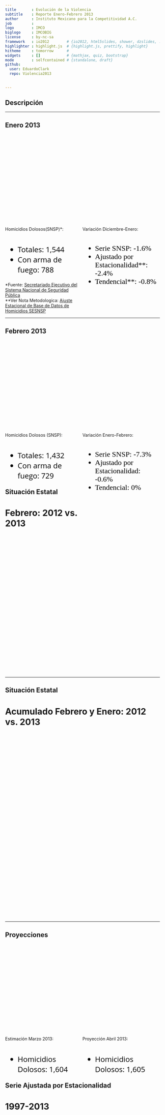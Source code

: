 ```yaml
---
title       : Evolución de la Violencia
subtitle    : Reporte Enero-Febrero 2013
author      : Instituto Mexicano para la Competitividad A.C.
job         : 
logo        : IMCO
biglogo     : IMCOBIG
license     : by-nc-sa
framework   : io2012        # {io2012, html5slides, shower, dzslides, ...}
highlighter : highlight.js  # {highlight.js, prettify, highlight}
hitheme     : tomorrow      # 
widgets     : []            # {mathjax, quiz, bootstrap}
mode        : selfcontained # {standalone, draft}
github:
  user: EduardoClark
  repo: Violencia2013
  
  
---
```


## Descripción


---


## Enero 2013


<!-- BarChart generated in R 2.15.3 by googleVis 0.4.2 package -->
<!-- Wed Apr  3 16:28:36 2013 -->


<!-- jsHeader -->
<script type="text/javascript">
 
// jsData 
function gvisDataBarChartID6c1b1ccab3cd () {
  var data = new google.visualization.DataTable();
  var datajson =
[
 [
 "Enero 2013",
1544,
1579,
1591 
] 
];
data.addColumn('string','Mes');
data.addColumn('number','Original');
data.addColumn('number','Ajustada');
data.addColumn('number','Tendencial');
data.addRows(datajson);
return(data);
}
 
// jsDrawChart
function drawChartBarChartID6c1b1ccab3cd() {
  var data = gvisDataBarChartID6c1b1ccab3cd();
  var options = {};
options["allowHtml"] = true;
options["width"] =    900;
options["height"] =    300;
options["colors"] = ['#E64343', '#999999', '#585454'];
options["hAxis"] = {
 "viewWindowMode": "explicit",
"viewWindow": {
 "max":   1800,
"min":      0 
} 
};


     var chart = new google.visualization.BarChart(
       document.getElementById('BarChartID6c1b1ccab3cd')
     );
     chart.draw(data,options);
    

}
  
 
// jsDisplayChart
(function() {
  var pkgs = window.__gvisPackages = window.__gvisPackages || [];
  var callbacks = window.__gvisCallbacks = window.__gvisCallbacks || [];
  var chartid = "corechart";

  // Manually see if chartid is in pkgs (not all browsers support Array.indexOf)
  var i, newPackage = true;
  for (i = 0; newPackage && i < pkgs.length; i++) {
    if (pkgs[i] === chartid)
      newPackage = false;
  }
  if (newPackage)
    pkgs.push(chartid);

  // Add the drawChart function to the global list of callbacks
  callbacks.push(drawChartBarChartID6c1b1ccab3cd);
})();
function displayChartBarChartID6c1b1ccab3cd() {
  var pkgs = window.__gvisPackages = window.__gvisPackages || [];
  var callbacks = window.__gvisCallbacks = window.__gvisCallbacks || [];
  window.clearTimeout(window.__gvisLoad);
  // The timeout is set to 100 because otherwise the container div we are
  // targeting might not be part of the document yet
  window.__gvisLoad = setTimeout(function() {
    var pkgCount = pkgs.length;
    google.load("visualization", "1", { packages:pkgs, callback: function() {
      if (pkgCount != pkgs.length) {
        // Race condition where another setTimeout call snuck in after us; if
        // that call added a package, we must not shift its callback
        return;
      }
      while (callbacks.length > 0)
        callbacks.shift()();
    } });
  }, 100);
}
 
// jsFooter
 </script>
 
<!-- jsChart -->  
<script type="text/javascript" src="https://www.google.com/jsapi?callback=displayChartBarChartID6c1b1ccab3cd"></script>
 
<!-- divChart -->
  
<div id="BarChartID6c1b1ccab3cd"
  style="width: 900px; height: 300px;">
</div>


<div style="float: left; width: 50%;">
<body>
<basefont color="black" face="Open Sans Bold" size="8">
Homicidios Dolosos(SNSP)*:<br><br>
<font color="black" face="Open Sans" size="5">
<ul>
<li>Totales: 1,544</li>
<li>Con arma de fuego: 788</li>
</ul>
</font>
</div>
<div style="float: right; width: 50%;">
<body>
<basefont color="black" face="Open Sans Bold" size="8">
Variación Diciembre-Enero: <br><br>
<font color="black" face="Open Sans Bold" size="5">
<ul>
<li> Serie SNSP: -1.6% </li>
<li> Ajustado por Estacionalidad**: -2.4% </li>
<li> Tendencial**: -0.8% </li>
</ul>
</font>
<br><br>
</div>

<div class='source'>
  *Fuente: <a href='http://www.secretariadoejecutivosnsp.gob.mx/work/models/SecretariadoEjecutivo/Resource/131/1/images/CIEISP2013_260313.pdf'>Secretariado Ejecutivo del Sistema Nacional de Seguridad Pública</a>
</div>

<div class='source1'>
  **Ver Nota Metodologica: <a href=http://dl.dropbox.com/s/gn4e5rbck0orw7x/Nota%20t%C3%A9cnica.pdf?token_hash=AAHX4D8XJb8-OA7Ompt4HVH8EnfhqCgr84IVOv21bLVA_w&dl=1'>Ajuste Estacional de Base de Datos de Homicidios SESNSP</a>
</div>


---

## Febrero 2013


<!-- BarChart generated in R 2.15.3 by googleVis 0.4.2 package -->
<!-- Wed Apr  3 16:29:59 2013 -->


<!-- jsHeader -->
<script type="text/javascript">
 
// jsData 
function gvisDataBarChartID6c5932779ca5 () {
  var data = new google.visualization.DataTable();
  var datajson =
[
 [
 "Febrero 2013",
1432,
1568,
1591 
] 
];
data.addColumn('string','Mes');
data.addColumn('number','Original');
data.addColumn('number','Ajustada');
data.addColumn('number','Tendencial');
data.addRows(datajson);
return(data);
}
 
// jsDrawChart
function drawChartBarChartID6c5932779ca5() {
  var data = gvisDataBarChartID6c5932779ca5();
  var options = {};
options["allowHtml"] = true;
options["width"] =    900;
options["height"] =    300;
options["colors"] = ['#E64343', '#999999', '#585454'];
options["hAxis"] = {
 "viewWindowMode": "explicit",
"viewWindow": {
 "max":   1800,
"min":      0 
} 
};

     var chart = new google.visualization.BarChart(
       document.getElementById('BarChartID6c5932779ca5')
     );
     chart.draw(data,options);
    

}
  
 
// jsDisplayChart
(function() {
  var pkgs = window.__gvisPackages = window.__gvisPackages || [];
  var callbacks = window.__gvisCallbacks = window.__gvisCallbacks || [];
  var chartid = "corechart";

  // Manually see if chartid is in pkgs (not all browsers support Array.indexOf)
  var i, newPackage = true;
  for (i = 0; newPackage && i < pkgs.length; i++) {
    if (pkgs[i] === chartid)
      newPackage = false;
  }
  if (newPackage)
    pkgs.push(chartid);

  // Add the drawChart function to the global list of callbacks
  callbacks.push(drawChartBarChartID6c5932779ca5);
})();
function displayChartBarChartID6c5932779ca5() {
  var pkgs = window.__gvisPackages = window.__gvisPackages || [];
  var callbacks = window.__gvisCallbacks = window.__gvisCallbacks || [];
  window.clearTimeout(window.__gvisLoad);
  // The timeout is set to 100 because otherwise the container div we are
  // targeting might not be part of the document yet
  window.__gvisLoad = setTimeout(function() {
    var pkgCount = pkgs.length;
    google.load("visualization", "1", { packages:pkgs, callback: function() {
      if (pkgCount != pkgs.length) {
        // Race condition where another setTimeout call snuck in after us; if
        // that call added a package, we must not shift its callback
        return;
      }
      while (callbacks.length > 0)
        callbacks.shift()();
    } });
  }, 100);
}
 
// jsFooter
 </script>
 
<!-- jsChart -->  
<script type="text/javascript" src="https://www.google.com/jsapi?callback=displayChartBarChartID6c5932779ca5"></script>
 
<!-- divChart -->
  
<div id="BarChartID6c5932779ca5"
  style="width: 900px; height: 300px;">
</div>


<div style="float: left; width: 50%;">
<body>
<basefont color="black" face="Open Sans Bold" size="8">
Homicidios Dolosos (SNSP):<br><br>
<font color="black" face="Open Sans" size="5">
<ul>
<li>Totales: 1,432</li>
<li>Con arma de fuego: 729</li>
</ul>
</font>
</div>
<div style="float: right; width: 50%;">
<body>
<basefont color="black" face="Open Sans Bold" size="8">
Variación Enero-Febrero: <br><br>
<font color="black" face="Open Sans Bold" size="5">
<ul>
<li> Serie SNSP: -7.3% </li>
<li> Ajustado por Estacionalidad: -0.6% </li>
<li> Tendencial: 0% </li>
</ul>
</font>
<br><br>
</div>


---

## Situación Estatal
# Febrero: 2012 vs. 2013

<!-- GeoChart generated in R 2.15.3 by googleVis 0.4.2 package -->
<!-- Wed Apr  3 17:06:30 2013 -->


<!-- jsHeader -->
<script type="text/javascript">
 
// jsData 
function gvisDataGeoChartID6ef827871b77 () {
  var data = new google.visualization.DataTable();
  var datajson =
[
 [
 "Aguascalientes",
-40,
3 
],
[
 "Baja California",
17,
55 
],
[
 "Baja California Sur",
0,
2 
],
[
 "Campeche",
0,
4 
],
[
 "Chiapas",
29,
40 
],
[
 "Chihuahua",
-40.7,
112 
],
[
 "Coahuila",
-11.8,
45 
],
[
 "Colima",
9.1,
24 
],
[
 "Distrito Federal",
-16.9,
64 
],
[
 "Durango",
-36.5,
40 
],
[
 "Guanajuato",
-8.5,
43 
],
[
 "Guerrero",
27.3,
177 
],
[
 "Hidalgo",
16.7,
7 
],
[
 "Jalisco",
15.3,
113 
],
[
 "México",
17.2,
136 
],
[
 "Michoacán",
11.1,
50 
],
[
 "Morelos",
25.5,
59 
],
[
 "Nayarit",
-47.6,
11 
],
[
 "Nuevo León",
-63.8,
71 
],
[
 "Oaxaca",
-3,
32 
],
[
 "Puebla",
1.8,
56 
],
[
 "Querétaro",
83.3,
11 
],
[
 "Quintana Roo",
-43.5,
13 
],
[
 "San Luis Potosí",
114.3,
30 
],
[
 "Sinaloa",
-37.5,
75 
],
[
 "Sonora",
27.3,
42 
],
[
 "Tabasco",
40,
7 
],
[
 "Tamaulipas",
-31.1,
42 
],
[
 "Tlaxcala",
75,
7 
],
[
 "Veracruz",
-1.9,
51 
],
[
 "Yucatán",
0,
2
],
[
 "Zacatecas",
14.3,
8
] 
];
data.addColumn('string','Entidad');
data.addColumn('number','Cambio: Febrero 2012 Vs Febrero 2013 (%)');
data.addColumn('number', 'Homicidios Febrero 2013');
data.addRows(datajson);
return(data);
}
 
// jsDrawChart
function drawChartGeoChartID6ef827871b77() {
  var data = gvisDataGeoChartID6ef827871b77();
  var options = {};
options["width"] =   1000;
options["height"] =    450;
options["region"] = "MX";
options["displayMode"] = "regions";
options["resolution"] = "provinces";
options["colorAxis"] = {minValue: -50, maxValue: 50,  colors: ['royalblue', 'orangered']};
options["legend"] = {numberFormat: "#.#'%"};

     var chart = new google.visualization.GeoChart(
       document.getElementById('GeoChartID6ef827871b77')
     );
     chart.draw(data,options);
    

}
  
 
// jsDisplayChart
(function() {
  var pkgs = window.__gvisPackages = window.__gvisPackages || [];
  var callbacks = window.__gvisCallbacks = window.__gvisCallbacks || [];
  var chartid = "geochart";

  // Manually see if chartid is in pkgs (not all browsers support Array.indexOf)
  var i, newPackage = true;
  for (i = 0; newPackage && i < pkgs.length; i++) {
    if (pkgs[i] === chartid)
      newPackage = false;
  }
  if (newPackage)
    pkgs.push(chartid);

  // Add the drawChart function to the global list of callbacks
  callbacks.push(drawChartGeoChartID6ef827871b77);
})();
function displayChartGeoChartID6ef827871b77() {
  var pkgs = window.__gvisPackages = window.__gvisPackages || [];
  var callbacks = window.__gvisCallbacks = window.__gvisCallbacks || [];
  window.clearTimeout(window.__gvisLoad);
  // The timeout is set to 100 because otherwise the container div we are
  // targeting might not be part of the document yet
  window.__gvisLoad = setTimeout(function() {
    var pkgCount = pkgs.length;
    google.load("visualization", "1", { packages:pkgs, callback: function() {
      if (pkgCount != pkgs.length) {
        // Race condition where another setTimeout call snuck in after us; if
        // that call added a package, we must not shift its callback
        return;
      }
      while (callbacks.length > 0)
        callbacks.shift()();
    } });
  }, 100);
}
 
// jsFooter
 </script>
 
<!-- jsChart -->  
<script type="text/javascript" src="https://www.google.com/jsapi?callback=displayChartGeoChartID6ef827871b77"></script>
 
<!-- divChart -->
  
<div id="GeoChartID6ef827871b77"
  style="width: 800px; height: 450px;">
</div>

---

## Situación Estatal
# Acumulado Febrero y Enero: 2012 vs. 2013

<!-- GeoChart generated in R 2.15.3 by googleVis 0.4.2 package -->
<!-- Wed Apr  3 17:13:18 2013 -->


<!-- jsHeader -->
<script type="text/javascript">
 
// jsData 
function gvisDataGeoChartID6f7b8361559 () {
  var data = new google.visualization.DataTable();
  var datajson =
[
 [
 "Aguascalientes",
100,
7 
],
[
 "Baja California",
-4.8,
114 
],
[
 "Baja California Sur",
-20,
6 
],
[
 "Campeche",
-83.3,
5 
],
[
 "Chiapas",
19.1,
96 
],
[
 "Chihuahua",
-40.6,
229 
],
[
 "Coahuila",
39.6,
119 
],
[
 "Colima",
70,
58 
],
[
 "Distrito Federal",
24.1,
131 
],
[
 "Durango",
-8.8,
92 
],
[
 "Guanajuato",
-5.1,
80 
],
[
 "Guerrero",
-0.7,
329 
],
[
 "Hidalgo",
750,
25 
],
[
 "Jalisco",
15.1,
212 
],
[
 "México",
39.8,
287 
],
[
 "Michoacán",
-3.6,
103 
],
[
 "Morelos",
-1.9,
110 
],
[
 "Nayarit",
-39.1,
25 
],
[
 "Nuevo León",
-26.8,
180 
],
[
 "Oaxaca",
-55.9,
58 
],
[
 "Puebla",
-40,
95 
],
[
 "Querétaro",
-28.6,
16 
],
[
 "Quitana Roo",
-23.1,
33 
],
[
 "San Luis Potosí",
-20.8,
49 
],
[
 "Sinaloa",
4.8,
184 
],
[
 "Sonora",
-14,
79 
],
[
 "Tabasco",
-40,
16 
],
[
 "Tamaulipas",
-18.1,
110 
],
[
 "Tlaxcala",
500,
13 
],
[
 "Veracruz",
0,
91 
],
[
 "Yucatán",
-66.7,
3 
],
[
 "Zacatecas",
-17.6,
22 
] 
];
data.addColumn('string','Entidad');
data.addColumn('number','Cambio 2012 vs 2013 (%)');
data.addColumn('number','Homicidios Enero Y Febrero 2013');
data.addRows(datajson);
return(data);
}
 
// jsDrawChart
function drawChartGeoChartID6f7b8361559() {
  var data = gvisDataGeoChartID6f7b8361559();
  var options = {};
options["width"] =    1000;
options["height"] =    450;
options["region"] = "MX";
options["displayMode"] = "regions";
options["resolution"] = "provinces";
options["colorAxis"] = {minValue: -50, maxValue: 50,  colors: ['royalblue', 'orangered']};
options["legend"] = {numberFormat: "#.#'%"};

     var chart = new google.visualization.GeoChart(
       document.getElementById('GeoChartID6f7b8361559')
     );
     chart.draw(data,options);
    

}
  
 
// jsDisplayChart
(function() {
  var pkgs = window.__gvisPackages = window.__gvisPackages || [];
  var callbacks = window.__gvisCallbacks = window.__gvisCallbacks || [];
  var chartid = "geochart";

  // Manually see if chartid is in pkgs (not all browsers support Array.indexOf)
  var i, newPackage = true;
  for (i = 0; newPackage && i < pkgs.length; i++) {
    if (pkgs[i] === chartid)
      newPackage = false;
  }
  if (newPackage)
    pkgs.push(chartid);

  // Add the drawChart function to the global list of callbacks
  callbacks.push(drawChartGeoChartID6f7b8361559);
})();
function displayChartGeoChartID6f7b8361559() {
  var pkgs = window.__gvisPackages = window.__gvisPackages || [];
  var callbacks = window.__gvisCallbacks = window.__gvisCallbacks || [];
  window.clearTimeout(window.__gvisLoad);
  // The timeout is set to 100 because otherwise the container div we are
  // targeting might not be part of the document yet
  window.__gvisLoad = setTimeout(function() {
    var pkgCount = pkgs.length;
    google.load("visualization", "1", { packages:pkgs, callback: function() {
      if (pkgCount != pkgs.length) {
        // Race condition where another setTimeout call snuck in after us; if
        // that call added a package, we must not shift its callback
        return;
      }
      while (callbacks.length > 0)
        callbacks.shift()();
    } });
  }, 100);
}
 
// jsFooter
 </script>
 
<!-- jsChart -->  
<script type="text/javascript" src="https://www.google.com/jsapi?callback=displayChartGeoChartID6f7b8361559"></script>
 
<!-- divChart -->
  
<div id="GeoChartID6f7b8361559"
  style="width: 1000px; height: 600px;">
</div>

---

## Proyecciones

<!-- ColumnChart generated in R 2.15.3 by googleVis 0.4.2 package -->
<!-- Tue Apr  9 16:05:10 2013 -->


<!-- jsHeader -->
<script type="text/javascript">
 
// jsData 
function gvisDataColumnChartID24e7724c982 () {
  var data = new google.visualization.DataTable();
  var datajson =
[
 [
 "Marzo 2013",
1657,
1604,
1551 
],
[
 "Abril 2013",
1667,
1605,
1543 
] 
];
data.addColumn('string','Mes');
data.addColumn('number','Estimado Alto');
data.addColumn('number','Estimado');
data.addColumn('number','Estimado Bajo');
data.addRows(datajson);
return(data);
}
 
// jsDrawChart
function drawChartColumnChartID24e7724c982() {
  var data = gvisDataColumnChartID24e7724c982();
  var options = {};
options["allowHtml"] = true;
options["width"] =    900;
options["height"] =    300;
options["colors"] = ['#585454', '#E64343', '#999999'];
options["vAxis"] = {
 "viewWindowMode": "explicit",
 "title" : "Homicidios Dolosos",
"viewWindow": {
 "max":   1800,
"min":      0 
} 
};


     var chart = new google.visualization.ColumnChart(
       document.getElementById('ColumnChartID24e7724c982')
     );
     chart.draw(data,options);
    

}
  
 
// jsDisplayChart
(function() {
  var pkgs = window.__gvisPackages = window.__gvisPackages || [];
  var callbacks = window.__gvisCallbacks = window.__gvisCallbacks || [];
  var chartid = "corechart";

  // Manually see if chartid is in pkgs (not all browsers support Array.indexOf)
  var i, newPackage = true;
  for (i = 0; newPackage && i < pkgs.length; i++) {
    if (pkgs[i] === chartid)
      newPackage = false;
  }
  if (newPackage)
    pkgs.push(chartid);

  // Add the drawChart function to the global list of callbacks
  callbacks.push(drawChartColumnChartID24e7724c982);
})();
function displayChartColumnChartID24e7724c982() {
  var pkgs = window.__gvisPackages = window.__gvisPackages || [];
  var callbacks = window.__gvisCallbacks = window.__gvisCallbacks || [];
  window.clearTimeout(window.__gvisLoad);
  // The timeout is set to 100 because otherwise the container div we are
  // targeting might not be part of the document yet
  window.__gvisLoad = setTimeout(function() {
    var pkgCount = pkgs.length;
    google.load("visualization", "1", { packages:pkgs, callback: function() {
      if (pkgCount != pkgs.length) {
        // Race condition where another setTimeout call snuck in after us; if
        // that call added a package, we must not shift its callback
        return;
      }
      while (callbacks.length > 0)
        callbacks.shift()();
    } });
  }, 100);
}
 
// jsFooter
 </script>
 
<!-- jsChart -->  
<script type="text/javascript" src="https://www.google.com/jsapi?callback=displayChartColumnChartID24e7724c982"></script>
 
<!-- divChart -->
  
<div id="ColumnChartID24e7724c982"
  style="width: 600px; height: 300px;">
</div>

<div style="float: left; width: 50%;">
<body>
<basefont color="black" face="Open Sans Bold" size="8">
Estimación Marzo 2013:<br><br>
<font color="black" face="Open Sans" size="5">
<ul>
<li> Homicidios Dolosos: 1,604</li>
</ul>
</font>
</div>

<div style="float: right; width: 50%;">
<body>
<basefont color="black" face="Open Sans Bold" size="8">
Proyección Abril 2013:<br><br>
<font color="black" face="Open Sans" size="5">
<ul>
<li> Homicidios Dolosos: 1,605 </li>
</ul>
</font>
</div>

---

## Serie Ajustada por Estacionalidad
# 1997-2013

<!-- AreaChart generated in R 2.15.3 by googleVis 0.4.2 package -->
<!-- Tue Apr  9 14:47:02 2013 -->


<!-- jsHeader -->
<script type="text/javascript">
 
// jsData 
function gvisDataAreaChartID7c02224e1bba () {
  var data = new google.visualization.DataTable();
  var datajson =
[
 [
 "Diciembre 2006",
1021 
],
[
 "2007-01-01",
798 
],
[
 "2007-02-01",
720 
],
[
 "2007-03-01",
911 
],
[
 "2007-04-01",
912 
],
[
 "2007-05-01",
1010 
],
[
 "2007-06-01",
894 
],
[
 "2007-07-01",
795 
],
[
 "2007-08-01",
795 
],
[
 "2007-09-01",
830 
],
[
 "2007-10-01",
865 
],
[
 "2007-11-01",
885 
],
[
 "Diciembre 2007",
838 
],
[
 "2008-01-01",
932 
],
[
 "2008-02-01",
866 
],
[
 "2008-03-01",
987 
],
[
 "2008-04-01",
961 
],
[
 "2008-05-01",
1159 
],
[
 "2008-06-01",
1118 
],
[
 "2008-07-01",
1154 
],
[
 "2008-08-01",
1120 
],
[
 "2008-09-01",
1074 
],
[
 "2008-10-01",
1275 
],
[
 "2008-11-01",
1330 
],
[
 "Diciembre 2008",
1179 
],
[
 "2009-01-01",
1184 
],
[
 "2009-02-01",
1266 
],
[
 "2009-03-01",
1193 
],
[
 "2009-04-01",
1232 
],
[
 "2009-05-01",
1268 
],
[
 "2009-06-01",
1400 
],
[
 "2009-07-01",
1375 
],
[
 "2009-08-01",
1439 
],
[
 "2009-09-01",
1478 
],
[
 "2009-10-01",
1358 
],
[
 "2009-11-01",
1349 
],
[
 "Diciembre 2009",
1576 
],
[
 "2010-01-01",
1610 
],
[
 "2010-02-01",
1368 
],
[
 "2010-03-01",
1674 
],
[
 "2010-04-01",
1715 
],
[
 "2010-05-01",
1883 
],
[
 "2010-06-01",
1878 
],
[
 "2010-07-01",
1817 
],
[
 "2010-08-01",
1875 
],
[
 "2010-09-01",
1689 
],
[
 "2010-10-01",
1947 
],
[
 "2010-11-01",
1546 
],
[
 "Diciembre 2010",
1679 
],
[
 "2011-01-01",
1850 
],
[
 "2011-02-01",
1661 
],
[
 "2011-03-01",
1875 
],
[
 "2011-04-01",
1882 
],
[
 "2011-05-01",
2101 
],
[
 "2011-06-01",
2027 
],
[
 "2011-07-01",
1971 
],
[
 "2011-08-01",
1964 
],
[
 "2011-09-01",
1809 
],
[
 "2011-10-01",
1904 
],
[
 "2011-11-01",
1739 
],
[
 "Diciembre 2011",
1697 
],
[
 "2012-01-01",
1657 
],
[
 "2012-02-01",
1621 
],
[
 "2012-03-01",
1762 
],
[
 "2012-04-01",
1783 
],
[
 "2012-05-01",
1938 
],
[
 "2012-06-01",
1787 
],
[
 "2012-07-01",
1727 
],
[
 "2012-08-01",
1851 
],
[
 "2012-09-01",
1812 
],
[
 "2012-10-01",
1549 
],
[
 "2012-11-01",
1512 
],
[
 "Diciembre 2012",
1569 
],
[
 "2013-01-01",
1544 
],
[
 "2013-02-01",
1432 
] 
];
data.addColumn('string','Date');
data.addColumn('number','Serie Original');
data.addRows(datajson);
return(data);
}
 
// jsDrawChart
function drawChartAreaChartID7c02224e1bba() {
  var data = gvisDataAreaChartID7c02224e1bba();
  var options = {};
options["allowHtml"] = true;
options["width"] =   1050;
options["height"] =    500;
options["colors"] = ['green', ];
options["focusTarget"] = "category";
options["legend.position"] = "none";
options["areaOpacity"] =      0;
options["legend.position"] = "none";
options["hAxis"] = {
 "textPosition": "out",
  "showTextEvery" : 12
};
options["vAxis"] = {
  "title" : "Homicidios Dolosos por Mes",
 };

     var chart = new google.visualization.AreaChart(
       document.getElementById('AreaChartID7c02224e1bba')
     );
     chart.draw(data,options);
    

}
  
 
// jsDisplayChart
(function() {
  var pkgs = window.__gvisPackages = window.__gvisPackages || [];
  var callbacks = window.__gvisCallbacks = window.__gvisCallbacks || [];
  var chartid = "corechart";

  // Manually see if chartid is in pkgs (not all browsers support Array.indexOf)
  var i, newPackage = true;
  for (i = 0; newPackage && i < pkgs.length; i++) {
    if (pkgs[i] === chartid)
      newPackage = false;
  }
  if (newPackage)
    pkgs.push(chartid);

  // Add the drawChart function to the global list of callbacks
  callbacks.push(drawChartAreaChartID7c02224e1bba);
})();
function displayChartAreaChartID7c02224e1bba() {
  var pkgs = window.__gvisPackages = window.__gvisPackages || [];
  var callbacks = window.__gvisCallbacks = window.__gvisCallbacks || [];
  window.clearTimeout(window.__gvisLoad);
  // The timeout is set to 100 because otherwise the container div we are
  // targeting might not be part of the document yet
  window.__gvisLoad = setTimeout(function() {
    var pkgCount = pkgs.length;
    google.load("visualization", "1", { packages:pkgs, callback: function() {
      if (pkgCount != pkgs.length) {
        // Race condition where another setTimeout call snuck in after us; if
        // that call added a package, we must not shift its callback
        return;
      }
      while (callbacks.length > 0)
        callbacks.shift()();
    } });
  }, 100);
}
 
// jsFooter
 </script>
 
<!-- jsChart -->  
<script type="text/javascript" src="https://www.google.com/jsapi?callback=displayChartAreaChartID7c02224e1bba"></script>
 
<!-- divChart -->
  
<div id="AreaChartID7c02224e1bba"
  style="width: 1000px; height: 700px;">
</div>

<div class='source1'>
  Descarga: <a href=http://dl.dropbox.com/s/2c4e73poxyd9fof/SerieFinal.csv?token_hash=AAFWSoR4JIyqFR-Kf0CWVKpIAuN5sMgN9jjKBNtrS-HBRg&dl=1'>Base de Datos de Homicidios SESNSP (Ajustada por Estacionalidad) </a>
</div>


---

## Serie Ajustada por Estacionalidad
# 1997-2013

<!-- AreaChart generated in R 2.15.3 by googleVis 0.4.2 package -->
<!-- Tue Apr  9 14:50:26 2013 -->


<!-- jsHeader -->
<script type="text/javascript">
 
// jsData 
function gvisDataAreaChartID7c5e64f6746d () {
  var data = new google.visualization.DataTable();
  var datajson =
[
 [
 "Diciembre 2006",
1021,
1031 
],
[
 "2007-01-01",
798,
803 
],
[
 "2007-02-01",
720,
774 
],
[
 "2007-03-01",
911,
886 
],
[
 "2007-04-01",
912,
899 
],
[
 "2007-05-01",
1010,
934 
],
[
 "2007-06-01",
894,
862 
],
[
 "2007-07-01",
795,
798 
],
[
 "2007-08-01",
795,
803 
],
[
 "2007-09-01",
830,
853 
],
[
 "2007-10-01",
865,
862 
],
[
 "2007-11-01",
885,
911 
],
[
 "Diciembre 2007",
838,
851 
],
[
 "2008-01-01",
932,
941 
],
[
 "2008-02-01",
866,
935 
],
[
 "2008-03-01",
987,
965 
],
[
 "2008-04-01",
961,
951 
],
[
 "2008-05-01",
1159,
1071 
],
[
 "2008-06-01",
1118,
1073 
],
[
 "2008-07-01",
1154,
1152 
],
[
 "2008-08-01",
1120,
1121 
],
[
 "2008-09-01",
1074,
1099 
],
[
 "2008-10-01",
1275,
1269 
],
[
 "2008-11-01",
1330,
1375 
],
[
 "Diciembre 2008",
1179,
1202 
],
[
 "2009-01-01",
1184,
1198 
],
[
 "2009-02-01",
1266,
1372 
],
[
 "2009-03-01",
1193,
1172 
],
[
 "2009-04-01",
1232,
1222 
],
[
 "2009-05-01",
1268,
1172 
],
[
 "2009-06-01",
1400,
1340 
],
[
 "2009-07-01",
1375,
1366 
],
[
 "2009-08-01",
1439,
1427 
],
[
 "2009-09-01",
1478,
1507 
],
[
 "2009-10-01",
1358,
1352 
],
[
 "2009-11-01",
1349,
1406 
],
[
 "Diciembre 2009",
1576,
1612 
],
[
 "2010-01-01",
1610,
1632 
],
[
 "2010-02-01",
1368,
1489 
],
[
 "2010-03-01",
1674,
1649 
],
[
 "2010-04-01",
1715,
1699 
],
[
 "2010-05-01",
1883,
1735 
],
[
 "2010-06-01",
1878,
1791 
],
[
 "2010-07-01",
1817,
1798 
],
[
 "2010-08-01",
1875,
1846 
],
[
 "2010-09-01",
1689,
1716 
],
[
 "2010-10-01",
1947,
1938 
],
[
 "2010-11-01",
1546,
1622 
],
[
 "Diciembre 2010",
1679,
1725 
],
[
 "2011-01-01",
1850,
1882 
],
[
 "2011-02-01",
1661,
1815 
],
[
 "2011-03-01",
1875,
1850 
],
[
 "2011-04-01",
1882,
1864 
],
[
 "2011-05-01",
2101,
1931 
],
[
 "2011-06-01",
2027,
1930 
],
[
 "2011-07-01",
1971,
1946 
],
[
 "2011-08-01",
1964,
1922 
],
[
 "2011-09-01",
1809,
1831 
],
[
 "2011-10-01",
1904,
1897 
],
[
 "Diciembre 2011",
1739,
1830 
],
[
 "Diciembre 2011",
1697,
1748 
],
[
 "2012-01-01",
1657,
1691 
],
[
 "2012-02-01",
1621,
1775 
],
[
 "2012-03-01",
1762,
1741 
],
[
 "2012-04-01",
1783,
1766 
],
[
 "2012-05-01",
1938,
1779 
],
[
 "2012-06-01",
1787,
1702 
],
[
 "2012-07-01",
1727,
1704 
],
[
 "2012-08-01",
1851,
1805 
],
[
 "2012-09-01",
1812,
1827 
],
[
 "2012-10-01",
1549,
1547 
],
[
 "2012-11-01",
1512,
1593 
],
[
 "Diciembre 2012",
1569,
1617 
],
[
 "2013-01-01",
1544,
1579 
],
[
 "2013-02-01",
1432,
1569 
] 
];
data.addColumn('string','Date');
data.addColumn('number','Serie Original');
data.addColumn('number','Serie Ajustada');
data.addRows(datajson);
return(data);
}
 
// jsDrawChart
function drawChartAreaChartID7c5e64f6746d() {
  var data = gvisDataAreaChartID7c5e64f6746d();
  var options = {};
options["allowHtml"] = true;
options["width"] =   1050;
options["height"] =    500;
options["colors"] = ['green', 'blue'];
options["focusTarget"] = "category";
options["legend.position"] = "none";
options["areaOpacity"] =      .1;
options["legend.position"] = "none";
options["hAxis"] = {
 "textPosition": "out",
 "showTextEvery" : 12
};
options["vAxis"] = {
  "title" : "Homicidios Dolosos por Mes",
 };

     var chart = new google.visualization.AreaChart(
       document.getElementById('AreaChartID7c5e64f6746d')
     );
     chart.draw(data,options);
    

}
  
 
// jsDisplayChart
(function() {
  var pkgs = window.__gvisPackages = window.__gvisPackages || [];
  var callbacks = window.__gvisCallbacks = window.__gvisCallbacks || [];
  var chartid = "corechart";

  // Manually see if chartid is in pkgs (not all browsers support Array.indexOf)
  var i, newPackage = true;
  for (i = 0; newPackage && i < pkgs.length; i++) {
    if (pkgs[i] === chartid)
      newPackage = false;
  }
  if (newPackage)
    pkgs.push(chartid);

  // Add the drawChart function to the global list of callbacks
  callbacks.push(drawChartAreaChartID7c5e64f6746d);
})();
function displayChartAreaChartID7c5e64f6746d() {
  var pkgs = window.__gvisPackages = window.__gvisPackages || [];
  var callbacks = window.__gvisCallbacks = window.__gvisCallbacks || [];
  window.clearTimeout(window.__gvisLoad);
  // The timeout is set to 100 because otherwise the container div we are
  // targeting might not be part of the document yet
  window.__gvisLoad = setTimeout(function() {
    var pkgCount = pkgs.length;
    google.load("visualization", "1", { packages:pkgs, callback: function() {
      if (pkgCount != pkgs.length) {
        // Race condition where another setTimeout call snuck in after us; if
        // that call added a package, we must not shift its callback
        return;
      }
      while (callbacks.length > 0)
        callbacks.shift()();
    } });
  }, 100);
}
 
// jsFooter
 </script>
 
<!-- jsChart -->  
<script type="text/javascript" src="https://www.google.com/jsapi?callback=displayChartAreaChartID7c5e64f6746d"></script>
 
<!-- divChart -->
  
<div id="AreaChartID7c5e64f6746d"
  style="width: 1000px; height: 700px;">
</div>

<div class='source1'>
  Descarga: <a href=http://dl.dropbox.com/s/2c4e73poxyd9fof/SerieFinal.csv?token_hash=AAFWSoR4JIyqFR-Kf0CWVKpIAuN5sMgN9jjKBNtrS-HBRg&dl=1'>Base de Datos de Homicidios SESNSP (Ajustada por Estacionalidad) </a>
</div>


---

## Serie Ajustada por Estacionalidad
# 1997-2013

<!-- AreaChart generated in R 2.15.3 by googleVis 0.4.2 package -->
<!-- Tue Apr  9 14:53:49 2013 -->


<!-- jsHeader -->
<script type="text/javascript">
 
// jsData 
function gvisDataAreaChartID7cc2d60687d () {
  var data = new google.visualization.DataTable();
  var datajson =
[
 [
 "Diciembre 2006",
1021,
1031,
1031 
],
[
 "Enero 2007",
798,
803,
810 
],
[
 "Febrero 2007",
720,
774,
825 
],
[
 "Marzo 2007",
911,
886,
853 
],
[
 "Abril 2007",
912,
899,
876 
],
[
 "Mayo 2007",
1010,
934,
879 
],
[
 "Junio 2007",
894,
862,
859 
],
[
 "Julio 2007",
795,
798,
838 
],
[
 "Agosto 2007",
795,
803,
835 
],
[
 "Septiembre 2007",
830,
853,
849 
],
[
 "Octubre 2007",
865,
862,
867 
],
[
 "Noviembre 2007",
885,
911,
882 
],
[
 "Diciembre 2007",
838,
851,
897 
],
[
 "Enero 2008",
932,
941,
919 
],
[
 "Febrero 2008",
866,
935,
942 
],
[
 "Marzo 2008",
987,
965,
965 
],
[
 "Abril 2008",
961,
951,
996 
],
[
 "Mayo 2008",
1159,
1071,
1038 
],
[
 "Junio 2008",
1118,
1073,
1079 
],
[
 "Julio 2008",
1154,
1152,
1112 
],
[
 "Agosto 2008",
1120,
1121,
1135 
],
[
 "Septiembre 2008",
1074,
1099,
1168 
],
[
 "Octubre 2008",
1275,
1269,
1221 
],
[
 "Noviembre 2008",
1330,
1375,
1253 
],
[
 "Diciembre 2008",
1179,
1202,
1248 
],
[
 "Enero 2009",
1184,
1198,
1248 
],
[
 "Febrero 2009",
1266,
1372,
1253 
],
[
 "Marzo 2009",
1193,
1172,
1240 
],
[
 "Abril 2009",
1232,
1222,
1234 
],
[
 "Mayo 2009",
1268,
1172,
1257 
],
[
 "Junio 2009",
1400,
1340,
1306 
],
[
 "Julio 2009",
1375,
1366,
1360 
],
[
 "Agosto 2009",
1439,
1427,
1404 
],
[
 "Septiembre 2009",
1478,
1507,
1428 
],
[
 "Octubre 2009",
1358,
1352,
1437 
],
[
 "Noviembre 2009",
1349,
1406,
1472 
],
[
 "Diciembre 2009",
1576,
1612,
1532 
],
[
 "Enero 2010",
1610,
1632,
1569 
],
[
 "Febrero 2010",
1368,
1489,
1590 
],
[
 "Marzo 2010",
1674,
1649,
1632 
],
[
 "Abril 2010",
1715,
1699,
1684 
],
[
 "Mayo 2010",
1883,
1735,
1728 
],
[
 "Junio 2010",
1878,
1791,
1764 
],
[
 "Julio 2010",
1817,
1798,
1787 
],
[
 "Agosto 2010",
1875,
1846,
1793 
],
[
 "Septiembre 2010",
1689,
1716,
1792 
],
[
 "Octubre 2010",
1947,
1938,
1784 
],
[
 "Noviembre 2010",
1546,
1622,
1763 
],
[
 "Diciembre 2010",
1679,
1725,
1772 
],
[
 "Enero 2011",
1850,
1882,
1809 
],
[
 "Febrero 2011",
1661,
1815,
1834 
],
[
 "Marzo 2011",
1875,
1850,
1853 
],
[
 "Abril 2011",
1882,
1864,
1878 
],
[
 "Mayo 2011",
2101,
1931,
1902 
],
[
 "Junio 2011",
2027,
1930,
1916 
],
[
 "Julio 2011",
1971,
1946,
1915 
],
[
 "Agosto 2011",
1964,
1922,
1897 
],
[
 "Septiembre 2011",
1809,
1831,
1873 
],
[
 "Octubre 2011",
1904,
1897,
1850 
],
[
 "Noviembre 2011",
1739,
1830,
1817 
],
[
 "Diciembre 2011",
1697,
1748,
1777 
],
[
 "Enero 2012",
1657,
1691,
1754 
],
[
 "Febrero 2012",
1621,
1775,
1752 
],
[
 "Marzo 2012",
1762,
1741,
1754 
],
[
 "Abril 2012",
1783,
1766,
1755 
],
[
 "Mayo 2012",
1938,
1779,
1749 
],
[
 "Junio 2012",
1787,
1702,
1737 
],
[
 "Julio 2012",
1727,
1704,
1736 
],
[
 "Agosto 2012",
1851,
1805,
1740 
],
[
 "Septiembre 2012",
1812,
1827,
1710 
],
[
 "Octubre 2012",
1549,
1547,
1652 
],
[
 "Noviembre 2012",
1512,
1593,
1616 
],
[
 "Diciembre 2012",
1569,
1617,
1603 
],
[
 "Enero 2013",
1544,
1579,
1591 
],
[
 "Febrero 2013",
1425,
1562,
1584 
] 
];
data.addColumn('string','Date');
data.addColumn('number','Serie Original');
data.addColumn('number','Serie Ajustada');
data.addColumn('number','Serie Tendencial');
data.addRows(datajson);
return(data);
}
 
// jsDrawChart
function drawChartAreaChartID7cc2d60687d() {
  var data = gvisDataAreaChartID7cc2d60687d();
  var options = {};
options["allowHtml"] = true;
options["width"] =   1050;
options["height"] =    500;
options["colors"] = ['green', 'blue', 'red'];
options["focusTarget"] = "category";
options["legend.position"] = "none";
options["hAxis"] = {
 "textPosition": "out",
  "showTextEvery" : 12,
 };
options["vAxis"] = {
  "title" : "Homicidios Dolosos por Mes",
 };

     var chart = new google.visualization.AreaChart(
       document.getElementById('AreaChartID7cc2d60687d')
     );
     chart.draw(data,options);
    

}
  
 
// jsDisplayChart
(function() {
  var pkgs = window.__gvisPackages = window.__gvisPackages || [];
  var callbacks = window.__gvisCallbacks = window.__gvisCallbacks || [];
  var chartid = "corechart";

  // Manually see if chartid is in pkgs (not all browsers support Array.indexOf)
  var i, newPackage = true;
  for (i = 0; newPackage && i < pkgs.length; i++) {
    if (pkgs[i] === chartid)
      newPackage = false;
  }
  if (newPackage)
    pkgs.push(chartid);

  // Add the drawChart function to the global list of callbacks
  callbacks.push(drawChartAreaChartID7cc2d60687d);
})();
function displayChartAreaChartID7cc2d60687d() {
  var pkgs = window.__gvisPackages = window.__gvisPackages || [];
  var callbacks = window.__gvisCallbacks = window.__gvisCallbacks || [];
  window.clearTimeout(window.__gvisLoad);
  // The timeout is set to 100 because otherwise the container div we are
  // targeting might not be part of the document yet
  window.__gvisLoad = setTimeout(function() {
    var pkgCount = pkgs.length;
    google.load("visualization", "1", { packages:pkgs, callback: function() {
      if (pkgCount != pkgs.length) {
        // Race condition where another setTimeout call snuck in after us; if
        // that call added a package, we must not shift its callback
        return;
      }
      while (callbacks.length > 0)
        callbacks.shift()();
    } });
  }, 100);
}
 
// jsFooter
 </script>
 
<!-- jsChart -->  
<script type="text/javascript" src="https://www.google.com/jsapi?callback=displayChartAreaChartID7cc2d60687d"></script>
 
<!-- divChart -->
  
<div id="AreaChartID7cc2d60687d"
  style="width: 1000px; height: 700px;">
</div>


<div class='source1'>
  Descarga: <a href=http://dl.dropbox.com/s/2c4e73poxyd9fof/SerieFinal.csv?token_hash=AAFWSoR4JIyqFR-Kf0CWVKpIAuN5sMgN9jjKBNtrS-HBRg&dl=1'>Base de Datos de Homicidios SESNSP (Ajustada por Estacionalidad) </a>
</div>


---

## Contacto

<div class='Titulo1'>
  Alejandro Hope 
</div>

<div class='Titulo'>
  Director de Seguridad  
</div>

<div class='Titulo2'>
  Instituto Mexicano para la Competitividad A.C.
</div>

<div class='Titulo3'>
  alejandro.hope@imco.org.mx
</div>

<div class='Titulo4'>
  5985-1017 ext. 100
</div>

<div class='Titulo5'>
  @ahope71
</div>

<div class='Titulo6'>
  Eduardo Clark
</div>

<div class='Titulo7'>
  Investigador
</div>

<div class='Titulo8'>
  Instituto Mexicano para la Competitividad A.C.
</div>

<div class='Titulo9'>
  eduardo.clark@imco.org.mx
</div>

<div class='Titulo10'>
  @EduardoClark
</div>










